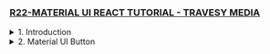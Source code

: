 ### [R22-MATERIAL UI REACT TUTORIAL - TRAVESY MEDIA](/courses/react/R22.md)

<details>
  <summary>1. Introduction </summary>

# Introduction

<img width="1344" alt="image" src="https://github.com/omeatai/My-Tutorials/assets/32337103/61bd7701-2a72-4826-bd5e-a55fe33b2612">
<img width="1026" alt="image" src="https://github.com/omeatai/My-Tutorials/assets/32337103/31695dc4-2560-428d-9b40-9604ca753385">
<img width="1026" alt="image" src="https://github.com/omeatai/My-Tutorials/assets/32337103/cad3eb75-86cf-40cb-addb-cda30d283517">
<img width="1344" alt="image" src="https://github.com/omeatai/My-Tutorials/assets/32337103/ef083f5e-2c47-4d28-8742-978937b83af1">

# Install React App

```jsbs
npx create-react-app material-ui-react-tutorial
yarn create react-app material-ui-react-tutorial
```

# Install Material UI Core

```jsbs
npm install @mui/material @emotion/react @emotion/styled
yarn add @mui/material @emotion/react @emotion/styled
```

# Install Material UI Icons

```jsbs
npm install @mui/icons-material
yarn add @mui/icons-material
```

# Start React App

```jsbs
npm start
yarn start
```

### MUI/material-ui-react-tutorial/src/index.js:

```js
import React from "react";
import ReactDOM from "react-dom/client";
import "./index.css";
import App from "./App";

const root = ReactDOM.createRoot(document.getElementById("root"));
root.render(
  <React.StrictMode>
    <App />
  </React.StrictMode>
);
```

### MUI/material-ui-react-tutorial/src/App.js:

```js
import logo from "./logo.svg";
import "./App.css";

function App() {
  return (
    <div className="App">
      <header className="App-header">
        <img src={logo} className="App-logo" alt="logo" />
      </header>
    </div>
  );
}

export default App;
```

# #End </details>

<details>
  <summary>2. Material UI Button </summary>

# Material UI Button

```js

```

```js

```

```js

```

```js

```

```js

```

```js

```

```js

```

```js

```

```js

```

```js

```

```js

```

# #End </details>
